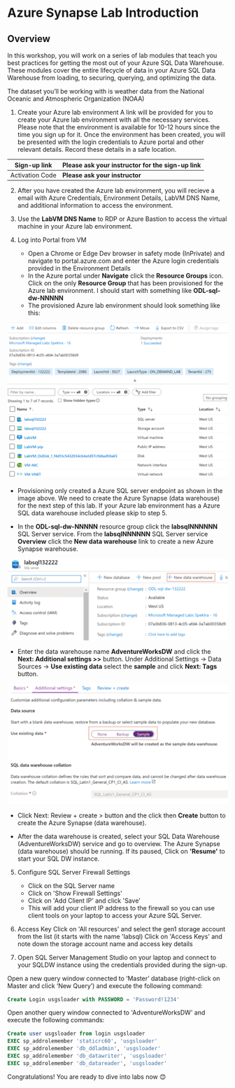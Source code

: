 # Azure Synapse Lab Introduction

## Overview
In this workshop, you will work on a series of lab modules that teach you best practices for getting the most out of your Azure SQL Data Warehouse. These modules cover the entire lifecycle of data in your Azure SQL Data Warehouse from loading, to securing, querying, and optimizing the data. 

The dataset you’ll be working with is weather data from the National Oceanic and Atmospheric Organization (NOAA)

1.	Create your Azure lab environment
A link will be provided for you to create your Azure lab environment with all the necessary services. Please note that the environment is available for 10-12 hours since the time you sign up for it. Once the environment has been created, you will be presented with the login credentials to Azure portal and other relevant details. Record these details in a safe location.

  Sign-up link | **Please ask your instructor for the sign-up link**
  ------------ | -------------
  Activation Code | **Please ask your instructor**



2. After you have created the Azure lab environment, you will recieve a email with Azure Credentials, Environment Details, LabVM DNS Name, and additional information to access the environment.

3. Use the **LabVM DNS Name** to RDP or Azure Bastion to access the virtual machine in your Azure lab environment. 

4. Log into Portal from VM
   * Open a Chrome or Edge Dev browser in safety mode (InPrivate) and navigate to portal.azure.com and enter the Azure login credentials provided in the Environment Details
   * In the Azure portal under **Navigate** click the **Resource Groups** icon. Click on the only **Resource Group** that has been provisioned for the Azure lab environment. I should start with something like **ODL-sql-dw-NNNNN**
   * The provisioned Azure lab environment should look something like this:
  
  ![Lab Resource Group](../Media/labenv1.png)
  
   * Provisioning only created a Azure SQL server endpoint as shown in the image above. We need to create the Azure Synapse (data warehouse) for the next step of this lab. If your Azure lab environment has a Azure SQL data warehouse included please skip to step 5.
   
   * In the **ODL-sql-dw-NNNNN** resource group click the **labsqlNNNNNN** SQL Server service. From the **labsqlNNNNNN** SQL Server service **Overview** click the **New data warehouse** link to create a new Azure Synapse warehouse.
  
  ![Lab Resource Group](../Media/dwprov1.png)
  
  * Enter the data warehouse name **AdventureWorksDW** and click the **Next: Additional settings >>** button. Under Additional Settings -> Data Sources -> **Use existing data** select the **sample** and click **Next: Tags** button.
  
  ![Lab Resource Group](../Media/dwprov2.png)
  
  * Click Next: Review + create > button and the click then **Create** button to create the Azure Synapse (data warehouse).
  
  * After the data warehouse is created, select your SQL Data Warehouse (AdventureWorksDW) service and go to overview. The Azure Synapse (data warehouse) should be running. If its paused, Click on **'Resume'** to start your SQL DW instance.
  
5. Configure SQL Server Firewall Settings
   * Click on the SQL Server name 
   * Click on 'Show Firewall Settings' 
   * Click on 'Add Client IP’ and click 'Save'
   * This will add your client IP address to the firewall so you can use client tools on your laptop to access your Azure SQL Server.
   
6.	Access Key
Click on 'All resources' and select the gen1 storage account from the list (it starts with the name 'labsql) 
Click on 'Access Keys' and note down the storage account name and access key details 

7.	Open SQL Server Management Studio on your laptop and connect to your SQLDW instance using the credentials provided during the sign-up.

Open a new query window connected to ‘Master’ database (right-click on Master and click ‘New Query’) and execute the following command:
```sql
Create Login usgsloader with PASSWORD = 'Password!1234'
```
Open another query window connected to 'AdventureWorksDW' and execute the following commands:
```sql
Create user usgsloader from login usgsloader
EXEC sp_addrolemember 'staticrc60', 'usgsloader'
EXEC sp_addrolemember 'db_ddladmin', 'usgsloader'
EXEC sp_addrolemember 'db_datawriter', 'usgsloader'
EXEC sp_addrolemember 'db_datareader', 'usgsloader'
```
Congratulations! You are ready to dive into labs now 😊
